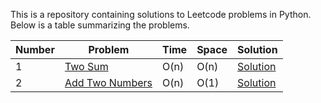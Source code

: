 This is a repository containing solutions to Leetcode problems in Python. Below is a table summarizing the problems.

| Number | Problem | Time | Space | Solution |
| --- | --- | --- | --- | --- |
| 1 | [Two Sum](https://leetcode.com/problems/two-sum/) | O(n) | O(n) | [Solution](https://github.com/ConcreteCS/Leetcode-Python-Solutions/blob/main/LC0001_twoSum.py) |
| 2 | [Add Two Numbers](https://leetcode.com/problems/add-two-numbers/) | O(n) | O(1) | [Solution]() |